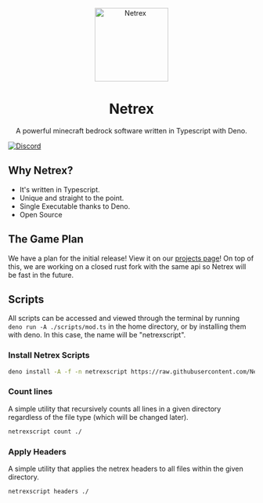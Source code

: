 <div align="center">
     <p>
          <img width="150" alt="Netrex" src="https://i.imgur.com/I1unWMx.png">
     </p>
     <p>
          <h1> Netrex </h1>
          <p>A powerful minecraft bedrock software written in Typescript with Deno. </p>
     </p>
</div>

[![Discord](https://img.shields.io/discord/846586369568800798.svg?label=&logo=discord&logoColor=ffffff&color=7389D8&labelColor=6A7EC2)](https://discord.gg/y4aWA5MQxK)

## Why Netrex?

 - It's written in Typescript.
 - Unique and straight to the point.
 - Single Executable thanks to Deno.
 - Open Source

## The Game Plan

We have a plan for the initial release! View it on our [projects page](https://github.com/NetrexMC/Netrex-den/projects/1)! On top of this, we are working on a closed rust fork with the same api so Netrex will be fast in the future.

## Scripts
All scripts can be accessed and viewed through the terminal by running `deno run -A ./scripts/mod.ts` in the home directory, or by installing them with deno. In this case, the name will be "netrexscript".

### Install Netrex Scripts

```bash
deno install -A -f -n netrexscript https://raw.githubusercontent.com/NetrexMC/Netrex-den/master/scripts/mod.ts
```

### Count lines

A simple utility that recursively counts all lines in a given directory regardless of the file type (which will be changed later).

```bash
netrexscript count ./
```

### Apply Headers

A simple utility that applies the netrex headers to all files within the given directory.

```bash
netrexscript headers ./
```

